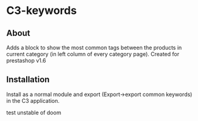 # C3-keywords

## About

Adds a block to show the most common tags between the products in current category (in left column of every category page).
Created for prestashop v1.6

## Installation
Install as a normal module and export (Export->export common keywords) in the C3 application.

test unstable of doom
